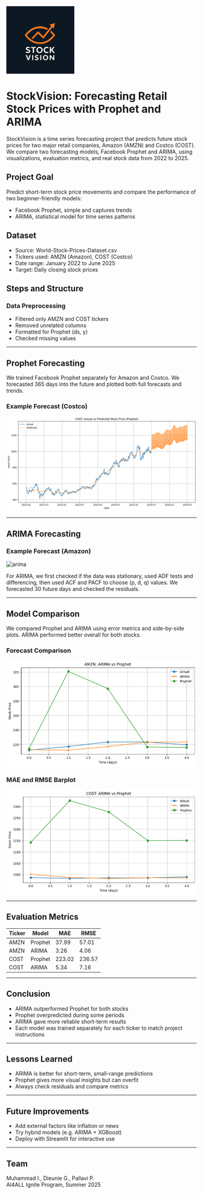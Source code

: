 <img src="New_Stock_Vision/notebooks/images/logo.png" alt="Logo" width="180"/>

# StockVision: Forecasting Retail Stock Prices with Prophet and ARIMA

StockVision is a time series forecasting project that predicts future stock prices for two major retail companies, Amazon (AMZN) and Costco (COST). We compare two forecasting models, Facebook Prophet and ARIMA, using visualizations, evaluation metrics, and real stock data from 2022 to 2025.

## Project Goal

Predict short-term stock price movements and compare the performance of two beginner-friendly models:
- Facebook Prophet, simple and captures trends
- ARIMA, statistical model for time series patterns

## Dataset

- Source: World-Stock-Prices-Dataset.csv
- Tickers used: AMZN (Amazon), COST (Costco)
- Date range: January 2022 to June 2025
- Target: Daily closing stock prices

## Steps and Structure

### Data Preprocessing
- Filtered only AMZN and COST tickers
- Removed unrelated columns
- Formatted for Prophet (ds, y)
- Checked missing values

---

## Prophet Forecasting

We trained Facebook Prophet separately for Amazon and Costco. We forecasted 365 days into the future and plotted both full forecasts and trends.

### Example Forecast (Costco)

![Prophet Forecast](New_Stock_Vision/notebooks/images/prophet_cost_forecast.png)

---

## ARIMA Forecasting

### Example Forecast (Amazon)

<img width="831" height="428" alt="arima" src="https://github.com/user-attachments/assets/839cdb47-42d9-4d47-ab64-b25a2dc62560" />


For ARIMA, we first checked if the data was stationary, used ADF tests and differencing, then used ACF and PACF to choose (p, d, q) values. We forecasted 30 future days and checked the residuals.


---

## Model Comparison

We compared Prophet and ARIMA using error metrics and side-by-side plots. ARIMA performed better overall for both stocks.

### Forecast Comparison

![Comparison](New_Stock_Vision/notebooks/images/comparison_arima_vs_prophet.png)

### MAE and RMSE Barplot

![MAE RMSE](New_Stock_Vision/notebooks/images/mae_rmse_barplot.png)

---

## Evaluation Metrics

| Ticker | Model   | MAE    | RMSE   |
|--------|---------|--------|--------|
| AMZN   | Prophet | 37.99  | 57.01  |
| AMZN   | ARIMA   | 3.26   | 4.06   |
| COST   | Prophet | 223.02 | 236.57 |
| COST   | ARIMA   | 5.34   | 7.16   |

---

## Conclusion

- ARIMA outperformed Prophet for both stocks
- Prophet overpredicted during some periods
- ARIMA gave more reliable short-term results
- Each model was trained separately for each ticker to match project instructions

---

## Lessons Learned

- ARIMA is better for short-term, small-range predictions
- Prophet gives more visual insights but can overfit
- Always check residuals and compare metrics

---

## Future Improvements

- Add external factors like inflation or news
- Try hybrid models (e.g. ARIMA + XGBoost)
- Deploy with Streamlit for interactive use

---

## Team

Muhammad I., Dieunie G., Pallavi P.  
AI4ALL Ignite Program, Summer 2025
